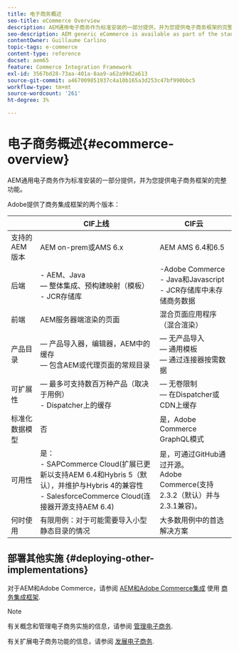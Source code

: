 ```yaml
---
title: 电子商务概述
seo-title: eCommerce Overview
description: AEM通用电子商务作为标准安装的一部分提供，并为您提供电子商务框架的完整功能。
seo-description: AEM generic eCommerce is available as part of the standard installation and provides you with the full functionality of the eCommerce framework.
contentOwner: Guillaume Carlino
topic-tags: e-commerce
content-type: reference
docset: aem65
feature: Commerce Integration Framework
exl-id: 3567bd28-73aa-401a-8aa9-a62a99d2a613
source-git-commit: a467009851937c4a10b165a3d253c47bf990bbc5
workflow-type: tm+mt
source-wordcount: '261'
ht-degree: 3%

---
```


# 电子商务概述{#ecommerce-overview}

AEM通用电子商务作为标准安装的一部分提供，并为您提供电子商务框架的完整功能。

Adobe提供了商务集成框架的两个版本：

|  | CIF上线 | CIF云 |
|-------------------------|--------------------------------------------------------------------------------------------------------------------------------------------------------------------------------------------------------|------------------------------------------------------------------------------------------------------------------------|
| 支持的 AEM 版本 | AEM on-prem或AMS 6.x | AEM AMS 6.4和6.5 |
| 后端 | - AEM、Java <br>  — 整体集成、预构建映射（模板）<br> - JCR存储库 | -Adobe Commerce <br>- Java和Javascript <br>- JCR存储库中未存储商务数据 |
| 前端 | AEM服务器端渲染的页面 | 混合页面应用程序（混合渲染） |
| 产品目录 |  — 产品导入器，编辑器，AEM中的缓存 <br> — 包含AEM或代理页面的常规目录 |  — 无产品导入 <br> — 通用模板 <br> — 通过连接器按需数据 |
| 可扩展性 |  — 最多可支持数百万种产品（取决于用例） <br> - Dispatcher上的缓存 |  — 无卷限制 <br> — 在Dispatcher或CDN上缓存 |
| 标准化数据模型 | 否 | 是，Adobe Commerce GraphQL模式 |
| 可用性 | 是：<br> - SAPCommerce Cloud(扩展已更新以支持AEM 6.4和Hybris 5（默认），并维护与Hybris 4的兼容性 <br>- SalesforceCommerce Cloud(连接器开源支持AEM 6.4) | 是，可通过GitHub通过开源。 <br> Adobe Commerce(支持2.3.2（默认）并与2.3.1兼容)。 |
| 何时使用 | 有限用例：对于可能需要导入小型静态目录的情况 | 大多数用例中的首选解决方案 |


## 部署其他实施 {#deploying-other-implementations}

对于AEM和Adobe Commerce，请参阅 [AEM和Adobe Commerce集成](/help/commerce/cif/integrating/magento.md) 使用 [商务集成框架](/help/commerce/cif/introduction.md).

>[!NOTE]
>
>有关概念和管理电子商务实施的信息，请参阅 [管理电子商务](/help/commerce/cif-classic/administering/ecommerce.md).
>
>有关扩展电子商务功能的信息，请参阅 [发展电子商务](/help/commerce/cif-classic/developing/ecommerce.md).
